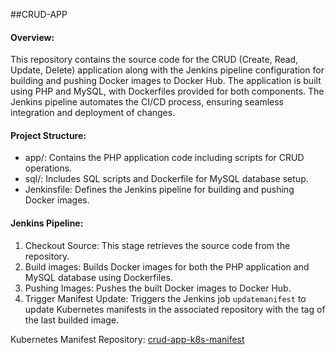 ##CRUD-APP

#### Overview:

This repository contains the source code for the CRUD (Create, Read, Update, Delete) application along with the Jenkins pipeline configuration for building and pushing Docker images to Docker Hub. The application is built using PHP and MySQL, with Dockerfiles provided for both components. The Jenkins pipeline automates the CI/CD process, ensuring seamless integration and deployment of changes.

#### Project Structure:

-   app/: Contains the PHP application code including scripts for CRUD operations.
-   sql/: Includes SQL scripts and Dockerfile for MySQL database setup.
-   Jenkinsfile: Defines the Jenkins pipeline for building and pushing Docker images.

#### Jenkins Pipeline:

1.  Checkout Source: This stage retrieves the source code from the repository.
2.  Build images: Builds Docker images for both the PHP application and MySQL database using Dockerfiles.
3.  Pushing Images: Pushes the built Docker images to Docker Hub.
4.  Trigger Manifest Update: Triggers the Jenkins job `updatemanifest` to update Kubernetes manifests in the associated repository with the tag of the last builded image.

Kubernetes Manifest Repository: [crud-app-k8s-manifest](https://github.com/aymenzarour/crud-app-k8s-manifest)
